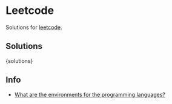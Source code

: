 # Leetcode

Solutions for [leetcode](https://leetcode.com/).

## Solutions

{solutions}

## Info

- [What are the environments for the programming languages?](https://support.leetcode.com/hc/en-us/articles/360011833974-What-are-the-environments-for-the-programming-languages)
